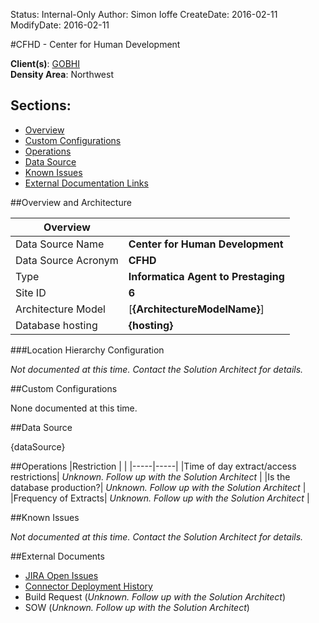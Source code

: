 Status: Internal-Only
Author: Simon Ioffe
CreateDate: 2016-02-11
ModifyDate: 2016-02-11


#CFHD - Center for Human Development

**Client(s)**: [GOBHI](../GOBHI.md)  
**Density Area**: Northwest   

## Sections:
* [Overview](#overview-and-architecture)
* [Custom Configurations](#custom-configurations)
* [Operations](#operations)
* [Data Source](#data-source)
* [Known Issues](#known-issues)
* [External Documentation Links](#external-documents)

##Overview and Architecture

| Overview ||
|-----|-----|
| Data Source Name| **Center for Human Development** |
| Data Source Acronym| **CFHD** |
| Type | **Informatica Agent to Prestaging** |
| Site ID | **6** |
| Architecture Model | [**{ArchitectureModelName}**]|
| Database hosting | **{hosting}** |  




###Location Hierarchy Configuration

*Not documented at this time. Contact the Solution Architect for details.*

##Custom Configurations

None documented at this time. 

##Data Source

{dataSource}

##Operations
|Restriction | |
|-----|-----|
|Time of day extract/access restrictions| *Unknown. Follow up with the Solution Architect* |
|Is the database production?| *Unknown. Follow up with the Solution Architect*  |
|Frequency of Extracts| *Unknown. Follow up with the Solution Architect*  |

##Known Issues

*Not documented at this time. Contact the Solution Architect for details.*

##External Documents
- [JIRA Open Issues](https://jira.arcadiasolutions.com/issues/?jql=(labels%20%3D%20CFHD%20or%20%22Data%20Source%20cfhd%22%20~%20CFHD)%20and%20status%20!%3D%20Closed)
- [Connector Deployment History](https://github.com/arcadia/qdw/wiki/connector-version)
- Build Request (*Unknown. Follow up with the Solution Architect*)
- SOW (*Unknown. Follow up with the Solution Architect*)

